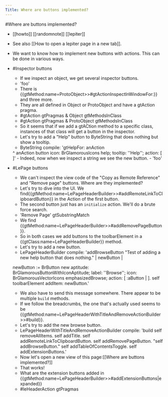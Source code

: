 ---Title: Where are buttons implemented?---#Where are buttons implemented?- [[howto]]  [[randomnote]]  [[lepiter]]- See also [[How to open a lepiter page in a new tab]].- We want to know how to implement new buttons with actions. This can be done in various ways.- #Inspector buttons    - If we inspect an object, we get several inspector buttons.    - 'foo'    - There is {{gtMethod:name=ProtoObject>>#gtActionInspectInWindowFor:}} and three more.    - They are all defined in Object or ProtoObject and have a gtAction pragma.    - #gtAction gtPragmas  & Object gtMethodsInClass    - #gtAction gtPragmas  & ProtoObject gtMethodsInClass    - So it seems that if we add a gtACtion method to a specific class, instances of that class will get a button in the inspector.    - Let's try to add a "Help" button to ByteString that does nothing but show a tooltip.    - ByteString compile: 'gtHelpFor: anAction	<gtAction>	^ anAction button		icon: BrGlamorousIcons help;		tooltip: ''Help'';		action: [  ]'    - Indeed, now when we inspect a string we see the new button.    - 'foo'- #LePage buttons    - We can't inspect the view code of the "Copy as Remote Reference" and "Remove page" buttons. Where are they implemented?    - Let's try to dive into the UI. We find{{gtMethod:name=LePageHeaderBuilder>>#addRemoteLinkToClipboardButton}} in the Action of the first button.    - The second button just has an `initialize` action. We'll do a brute force search.    - 'Remove Page' gtSubstringMatch    - We find {{gtMethod:name=LePageHeaderBuilder>>#addRemovePageButton}}.    - So in both cases we add buttons to the toolbarElement in a {{gtClass:name=LePageHeaderBuilder}} method.    - Let's try to add a new button.    - LePageHeaderBuilder compile: 'addBrowseButton	"Test of adding a new help button that does nothing."	| newButton |	newButton := BrButton new 		aptitude: BrGlamorousButtonWithIconAptitude;		label: ''Browse'';		icon: BrGlamorousVectorIcons emphasizedBrowse;		action: [ :aButton |  ].	self toolbarElement addItem: newButton.'    - We also have to send this message somewhere. There appear to be multiple `build` methods.    - If we follow the breadcrumbs, the one that's actually used seems to be {{gtMethod:name=LePageHeaderWithTitleAndRemoveActionBuilder>>#build}}.    - Let's try to add the new browse button.    - LePageHeaderWithTitleAndRemoveActionBuilder compile: 'build	self removeAllItems.	self addTitle.	self addRemoteLinkToClipboardButton.	self addRemovePageButton.	"self addBrowseButton."	self addTableOfContentsToggle.	self addExtensionButtons.'    - Now let's open a new view of this page:[[Where are buttons implemented?]]    - That works!    - What are the extension buttons added in {{gtMethod:name=LePageHeaderBuilder>>#addExtensionButtons|expanded}}    - #leHeaderAction gtPragmas